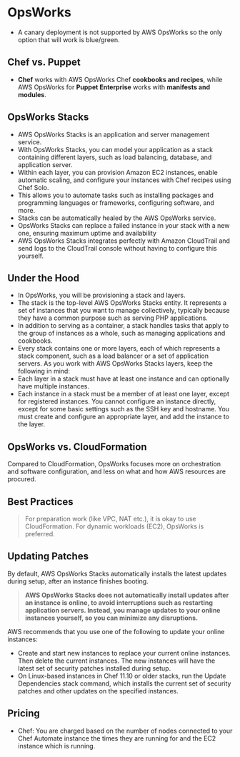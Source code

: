 # OpsWorks

- A canary deployment is not supported by AWS OpsWorks so the only option that will work is blue/green.

## Chef vs. Puppet

- **Chef** works with AWS OpsWorks Chef **cookbooks and recipes**, while AWS OpsWorks for **Puppet Enterprise** works with **manifests and modules**.

## OpsWorks Stacks

- AWS OpsWorks Stacks is an application and server management service. 
- With OpsWorks Stacks, you can model your application as a stack containing different layers, such as load balancing, database, and application server. 
- Within each layer, you can provision Amazon EC2 instances, enable automatic scaling, and configure your instances with Chef recipes using Chef Solo. 
- This allows you to automate tasks such as installing packages and programming languages or frameworks, configuring software, and more.
- Stacks can be automatically healed by the AWS OpsWorks service. 
- OpsWorks Stacks can replace a failed instance in your stack with a new one, ensuring maximum uptime and availability
- AWS OpsWorks Stacks integrates perfectly with Amazon CloudTrail and send logs to the CloudTrail console without having to configure this yourself.

## Under the Hood

- In OpsWorks, you will be provisioning a stack and layers. 
- The stack is the top-level AWS OpsWorks Stacks entity. It represents a set of instances that you want to manage collectively, typically because they have a common purpose such as serving PHP applications. 
- In addition to serving as a container, a stack handles tasks that apply to the group of instances as a whole, such as managing applications and cookbooks.
- Every stack contains one or more layers, each of which represents a stack component, such as a load balancer or a set of application servers. As you work with AWS OpsWorks Stacks layers, keep the following in mind:
- Each layer in a stack must have at least one instance and can optionally have multiple instances.
- Each instance in a stack must be a member of at least one layer, except for registered instances. You cannot configure an instance directly, except for some basic settings such as the SSH key and hostname. You must create and configure an appropriate layer, and add the instance to the layer.

## OpsWorks vs. CloudFormation

Compared to CloudFormation, OpsWorks focuses more on orchestration and software configuration, and less on what and how AWS resources are procured.

## Best Practices

> For preparation work (like VPC, NAT etc.), it is okay to use CloudFormation. For dynamic workloads (EC2), OpsWorks is preferred.

## Updating Patches

By default, AWS OpsWorks Stacks automatically installs the latest updates during setup, after an instance finishes booting. 

> **AWS OpsWorks Stacks does not automatically install updates after an instance is online, to avoid interruptions such as restarting application servers. Instead, you manage updates to your online instances yourself, so you can minimize any disruptions.**

AWS recommends that you use one of the following to update your online instances:

- Create and start new instances to replace your current online instances. Then delete the current instances. The new instances will have the latest set of security patches installed during setup.
- On Linux-based instances in Chef 11.10 or older stacks, run the Update Dependencies stack command, which installs the current set of security patches and other updates on the specified instances.

## Pricing

- Chef: You are charged based on the number of nodes connected to your Chef Automate instance the times they are running for and the EC2 instance which is running.
